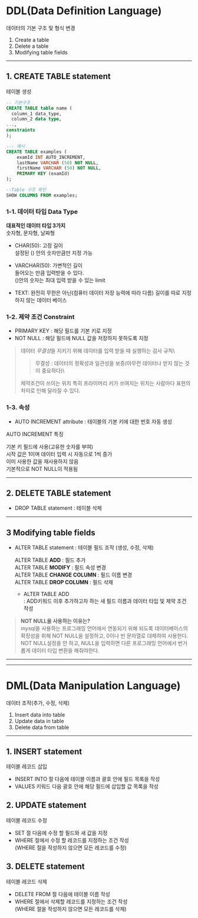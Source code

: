 # DDL(Data Definition Language)

데이터의 기본 구조 및 형식 변경

1. Create a table
2. Delete a table
3. Modifying table fields

---

## 1. CREATE TABLE statement

테이블 생성

```sql
-- 기본구조
CREATE TABLE table name (
  column_1 data_type,
  column_2 data type,
...,
constraints
);

--- 예시
CREATE TABLE examples (
    examId INT AUTO_INCREMENT,
    lastName VARCHAR (50) NOT NULL,
    firstName VARCHAR (50) NOT NULL,
    PRIMARY KEY (examId)
);

--Table 구조 확인
SHOW COLUMNS FROM examples;
```

### 1-1. 데이터 타입 Data Type

**대표적인 데이터 타입 3가지**\
숫자형, 문자형, 날짜형

- CHAR(50): 고정 길이\
  설정된 () 안의 숫자만큼만 지정 가능

- VARCHAR(50): 가변적인 길이\
  들어오는 만큼 입력받을 수 있다.\
  ()안의 숫자는 최대 입력 받을 수 있는 limit

- TEXT: 완전히 무한은 아닌(컴퓨터 데이터 저장 능력에 따라 다름) 길이를 따로 지정하지 않는 데이터 베이스

### 1-2. 제약 조건 Constraint

- PRIMARY KEY
  : 해당 필드를 기본 키로 지정
- NOT NULL
  : 해당 필드에 NULL 값을 저장하지 못하도록 지정

> 데이터 *무결성*을 지키기 위해 데이터를 입력 받을 때 실행하는 검사 규칙\
>
> > 무결성 : 데이터의 정확성과 일관성을 보증(아무런 데이터나 받지 않는 것이 중요하다)\
>
> 제약조건이 쓰이는 위치 특히 프라이머리 키가 쓰여지는 위치는 사람마다 표현의 차이로 인해 달라질 수 있다.

### 1-3. 속성

- AUTO INCREMENT attribute : 테이블의 기본 키에 대한 번호 자동 생성

AUTO INCREMENT 특징

기본 키 필드에 사용(고유한 숫자를 부여)\
시작 값은 1이며 데이터 입력 시 자동으로 1씩 증가\
이미 사용한 값을 재사용하지 않음\
기본적으로 NOT NULL이 적용됨

---

## 2. DELETE TABLE statement

- DROP TABLE statement : 테이블 삭제

---

## 3 Modifying table fields

- ALTER TABLE statement : 테이블 필드 조작
  (생성, 수정, 삭제)

  ALTER TABLE **ADD** : 필드 추가\
   ALTER TABLE **MODIFY** : 필드 속성 변경\
   ALTER TABLE **CHANGE COLUMN** : 필드 이름 변경\
   ALTER TABLE **DROP COLUMN** : 필드 삭제

  - ALTER TABLE ADD \
    : ADD키워드 이후 추가하고자 하는 새 필드 이름과 데이터 타입 및 제약 조건 작성

> **NOT NULL을 사용하는 이유는?**\
> mysql을 사용하는 프로그래밍 언어에서 연동되기 위해 되도록 데이터베이스의 확장성을 위해 NOT NULL을 설정하고, 0이나 빈 문자열로 대체하여 사용한다.\
> NOT NULL설정을 안 하고, NULL을 입력하면 다른 프로그래밍 언어에서 번거롭게 데이터 타입 변환을 해줘야한다.

---

---

# DML(Data Manipulation Language)

데이터 조작(추가, 수정, 삭제)

1. Insert data into table
2. Update data in table
3. Delete data from table

---

## 1. INSERT statement

테이블 레코드 삽입

- INSERT INTO 절 다음에 테이블 이름과 괄호 안에 필드 목록을 작성
- VALUES 키워드 다음 괄호 안에 해당 필드에 삽입할 값 목록을 작성

## 2. UPDATE statement

테이블 레코드 수정

- SET 절 다음에 수정 할 필드와 새 값을 지정
- WHERE 절에서 수정 할 레코드를 지정하는 조건 작성\
  (WHERE 절을 작성하지 않으면 모든 레코드를 수정)

## 3. DELETE statement

테이블 레코드 삭제

- DELETE FROM 절 다음에 테이블 이름 작성
- WHERE 절에서 삭제할 레코드를 지정하는 조건 작성\
  (WHERE 절을 작성하지 않으면 모든 레코드를 삭제)
